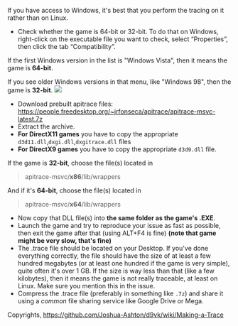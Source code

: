 If you have access to Windows, it's best that you perform the tracing on it rather than on Linux.
* Check whether the game is 64-bit or 32-bit. 
To do that on Windows, right-click on the executable file you want to check, select “Properties”, then click the tab “Compatibility”.

If the first Windows version in the list is "Windows Vista", then it means the game is **64-bit**.
 
If you see older Windows versions in that menu, like "Windows 98", then the game is **32-bit**.
![](https://cdn.discordapp.com/attachments/545938151739228191/604369144892358667/compatibility-check.png)
* Download prebuilt apitrace files: https://people.freedesktop.org/~jrfonseca/apitrace/apitrace-msvc-latest.7z
* Extract the archive. 
* **For DirectX11 games** you have to copy the appropriate `d3d11.dll`,`dxgi.dll`,`dxgitrace.dll` files 
* **For DirectX9 games** you have to copy the appropriate `d3d9.dll` file.

If the game is **32-bit**, choose the file(s) located in 
>apitrace-msvc/**x86**/lib/wrappers

And if it's **64-bit**, choose the file(s) located in
>apitrace-msvc/**x64**/lib/wrappers
* Now copy that DLL file(s) into **the same folder as the game's .EXE**.
* Launch the game and try to reproduce your issue as fast as possible, then exit the game after that (using ALT+F4 is fine) **(note that game might be very slow, that's fine)**
* The .trace file should be located on your Desktop.
If you've done everything correctly, the file should have the size of at least a few hundred megabytes (or at least one hundred if the game is very simple), quite often it's over 1 GB. 
If the size is way less than that (like a few kilobytes), then it means the game is not really traceable, at least on Linux. Make sure you mention this in the issue.
* Compress the .trace file (preferably in something like `.7z`) and share it using a *common* file sharing service like Google Drive or Mega.


Copyrights,
https://github.com/Joshua-Ashton/d9vk/wiki/Making-a-Trace